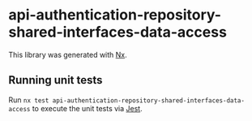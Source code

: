 # api-authentication-repository-shared-interfaces-data-access

This library was generated with [Nx](https://nx.dev).

## Running unit tests

Run `nx test api-authentication-repository-shared-interfaces-data-access` to execute the unit tests via [Jest](https://jestjs.io).
